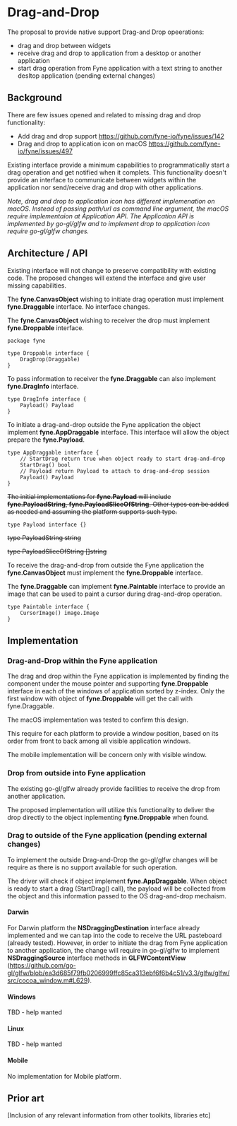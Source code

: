 # Drag-and-Drop

The proposal to provide native support Drag-and Drop opeerations:
* drag and drop between widgets 
* receive drag and drop to application from a desktop or another application
* start drag operation from Fyne application with a text string to another desltop application (pending external changes)

## Background

There are few issues opened and related to missing drag and drop functionality:
* Add drag and drop support https://github.com/fyne-io/fyne/issues/142
* Drag and drop to application icon on macOS https://github.com/fyne-io/fyne/issues/497

Existing interface provide a minimum capabilities to programmatically start a drag operation and get notified when it complets.
This functionality doesn't provide an interface to communicate between widgets within the application nor send/receive drag and drop with other applications.

*Note, drag and drop to application icon has different implemenation on macOS. Instead of passing path/url as command line argument, the macOS require implementaion at Application API. The Application API is implemented by go-gl/glfw and to implement drop to application icon require go-gl/glfw changes.*


## Architecture / API

Existing interface will not change to preserve compatibility with existing code.
The proposed changes will extend the interface and give user missing capabilities.

The **fyne.CanvasObject** wishing to initiate drag operation must implement **fyne.Draggable** interface. No interface changes.

The **fyne.CanvasObject** wishing to receiver the drop must implement **fyne.Droppable** interface.

```
package fyne

type Droppable interface {
	DragDrop(Draggable)
}
```

To pass information to receiver the **fyne.Draggable** can also implement **fyne.DragInfo** interface.

```
type DragInfo interface {
	Payload() Payload
}
```

To initiate a drag-and-drop outside the Fyne application the object implement **fyne.AppDraggable** interface. This interface will allow the object prepare the **fyne.Payload**.

```
type AppDraggable interface {
	// StartDrag return true when object ready to start drag-and-drop
	StartDrag() bool
	// Payload return Payload to attach to drag-and-drop session
	Payload() Payload
}
```

~~The initial implementations for **fyne.Payload** will include **fyne.PayloadString**, **fyne.PayloadSliceOfString**. Other types can be added as needed and assuming the platform supports such type.~~

```
type Payload interface {}
```

~~type PayloadString string~~

~~type PayloadSliceOfString []string~~

To receive the drag-and-drop from outside the Fyne application the **fyne.CanvasObject** must implement the **fyne.Droppable** interface.

The **fyne.Draggable** can implement **fyne.Paintable** interface to provide an image that can be used to paint a cursor during drag-and-drop operation.

```
type Paintable interface {
	CursorImage() image.Image
}

```

## Implementation

### Drag-and-Drop within the Fyne application

The drag and drop within the Fyne application is implemented by finding the component under the mouse pointer and supporting **fyne.Droppable** interface in each of the windows of application sorted by z-index. Only the first window with object of **fyne.Droppable** will get the call with fyne.Draggable.

The macOS implementation was tested to confirm this design.

This require for each platform to provide a window position, based on its order from front to back among all visible application windows.

The mobile implementation will be concern only with visible window.

### Drop from outside into Fyne application

The existing go-gl/glfw already provide facilities to receive the drop from another application.

The proposed implementation will utilize this functionality to deliver the drop directly to the object inplementing **fyne.Droppable** when found.

### Drag to outside of the Fyne application (pending external changes)

To implement the outside Drag-and-Drop the go-gl/glfw changes will be require as there is no support available for such operation.

The driver will check if object implement **fyne.AppDraggable**. When object is ready to start a drag (StartDrag() call), the payload will be collected from the object and this information passed to the OS drag-and-drop mechaism.

#### Darwin

For Darwin platform the **NSDraggingDestination** interface already implemented and we can tap into the code to receive the URL pasteboard (already tested).
However, in order to initiate the drag from Fyne application to another application, the change will require in go-gl/glfw to implement **NSDraggingSource** interface methods in **GLFWContentView** (https://github.com/go-gl/glfw/blob/ea3d685f79fb0206999ffc85ca313ebf6f6b4c51/v3.3/glfw/glfw/src/cocoa_window.m#L629).

#### Windows

TBD - help wanted

#### Linux

TBD - help wanted

#### Mobile

No implementation for Mobile platform.


## Prior art

[Inclusion of any relevant information from other toolkits, libraries etc]
